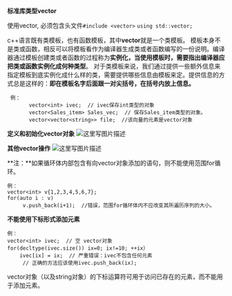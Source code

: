 
**标准库类型vector**

使用vector, 必须包含头文件`#include <vector>` `using std::vector;`

c++语言既有类模板，也有函数模板，其中**vector**就是一个类模板。
       模板本身不是类或函数，相反可以将模板看作为编译器生成类或者函数编写的一份说明。编译器通过模板创建类或者函数的过程称为**实例化，当使用模板时，需要指出编译器应把类或函数实例化成何种类型**。
       对于类模板来说，我们通过提供一些额外信息来指定模板到底实例化成什么样的类，需要提供哪些信息由模板来定。提供信息的方式总是这样的：**即在模板名字后面跟一对尖括号，在括号内放上信息。**
      

```
 例：
       vector<int> ivec;  // ivec保存int类型的对象
       vector<Sales_item> Sales_vec;  // 保存Sales_item类型的对象。
       vector<vector<string>> file;  //该向量的元素是vector对象
```
**定义和初始化vector对象**
![这里写图片描述](https://imgconvert.csdnimg.cn/aHR0cDovL2ltZy5ibG9nLmNzZG4ubmV0LzIwMTUwNzE0MjI0MzU5MjY1?x-oss-process=image/format,png)

**其他vector操作**
![这里写图片描述](https://imgconvert.csdnimg.cn/aHR0cDovL2ltZy5ibG9nLmNzZG4ubmV0LzIwMTUwNzE1MDkyMTMxMTIy?x-oss-process=image/format,png)


**注：**如果循环体内部包含有向vector对象添加的语句，则不能使用范围for循环。

```
例：
vector<int> v{1,2,3,4,5,6,7};
for(auto i : v)
     v.push_back(i+1);  //错误，范围for循环体内不应改变其所遍历序列的大小。
```
**不能使用下标形式添加元素**

```
例：
vector<int> ivec;  // 空 vector对象
for(decltype(ivec.size()) ix=0; ix!=10; ++ix）
    ivec[ix] = ix;  // 严重错误：ivec不包含任何元素
     // 正确的方法应该使用ivec.push_back(ix);
```
vector对象（以及string对象）的下标运算符可用于访问已存在的元素，而不能用于添加元素。